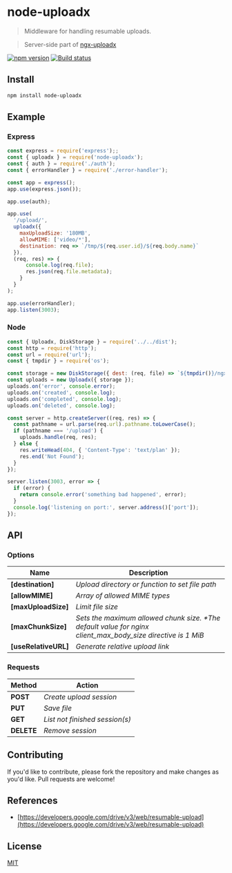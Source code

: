 # node-uploadx

> Middleware for handling resumable uploads.

> Server-side part of [ngx-uploadx](https://github.com/kukhariev/ngx-uploadx)

[![npm version][npm-image]][npm-url]
[![Build status][travis-image]][travis-url]

## Install

```sh
npm install node-uploadx
```

## Example

### Express

```js
const express = require('express');;
const { uploadx } = require('node-uploadx');
const { auth } = require('./auth');
const { errorHandler } = require('./error-handler');

const app = express();
app.use(express.json());

app.use(auth);

app.use(
  '/upload/',
  uploadx({
    maxUploadSize: '180MB',
    allowMIME: ['video/*'],
    destination: req => `/tmp/${req.user.id}/${req.body.name}`
  }),
  (req, res) => {
      console.log(req.file);
      res.json(req.file.metadata);
    }
  }
);

app.use(errorHandler);
app.listen(3003);
```

### Node

```js
const { Uploadx, DiskStorage } = require('../../dist');
const http = require('http');
const url = require('url');
const { tmpdir } = require('os');

const storage = new DiskStorage({ dest: (req, file) => `${tmpdir()}/ngx/${file.filename}` });
const uploads = new Uploadx({ storage });
uploads.on('error', console.error);
uploads.on('created', console.log);
uploads.on('completed', console.log);
uploads.on('deleted', console.log);

const server = http.createServer((req, res) => {
  const pathname = url.parse(req.url).pathname.toLowerCase();
  if (pathname === '/upload') {
    uploads.handle(req, res);
  } else {
    res.writeHead(404, { 'Content-Type': 'text/plan' });
    res.end('Not Found');
  }
});

server.listen(3003, error => {
  if (error) {
    return console.error('something bad happened', error);
  }
  console.log('listening on port:', server.address()['port']);
});
```

## API

### Options

| Name                 | Description                                                                                                  |
| -------------------- | ------------------------------------------------------------------------------------------------------------ |
| **[destination]**    | _Upload directory or function to set file path_                                                              |
| **[allowMIME]**      | _Array of allowed MIME types_                                                                                |
| **[maxUploadSize]**  | _Limit file size_                                                                                            |
| **[maxChunkSize]**   | _Sets the maximum allowed chunk size. \*The default value for nginx client_max_body_size directive is 1 MiB_ |
| **[useRelativeURL]** | _Generate relative upload link_                                                                              |

### Requests

| Method     | Action                         |
| ---------- | ------------------------------ |
| **POST**   | _Create upload session_        |
| **PUT**    | _Save file_                    |
| **GET**    | _List not finished session(s)_ |
| **DELETE** | _Remove session_               |

## Contributing

If you'd like to contribute, please fork the repository and make changes as you'd like.
Pull requests are welcome!

## References

- [https://developers.google.com/drive/v3/web/resumable-upload](https://developers.google.com/drive/v3/web/resumable-upload)

## License

[MIT](LICENSE)

[npm-image]: https://img.shields.io/npm/v/node-uploadx.svg
[npm-url]: https://www.npmjs.com/package/node-uploadx
[travis-image]: https://img.shields.io/travis/kukhariev/node-uploadx/master.svg
[travis-url]: https://travis-ci.org/kukhariev/node-uploadx
